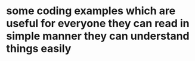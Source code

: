 # some coding examples which are useful for everyone they can read in simple manner they can understand things easily 
